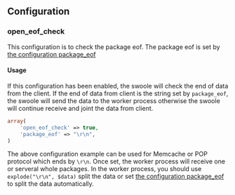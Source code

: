 ## Configuration

### open_eof_check

This configuration is to check the package eof. The package eof is set by [the configuration package_eof](/modules/swoole-server/configuration/package_eof.md)

#### Usage

If this configuration has been enabled, the swoole will check the end of data from the client. If the end of data from client is the string set by `package_eof`, the swoole will send the data to the worker process otherwise the swoole will continue receive and joint the data from client.

```php
array(
	'open_eof_check' => true,
	'package_eof' => "\r\n",
)
```
The above configuration example can be used for Memcache or POP protocol which ends by `\r\n`. Once set, the worker process will receive one or serveral whole packages. In the worker process, you should use `explode("\r\n", $data)` split the data or set [the configuration package_eof](/modules/swoole-server/configuration/open_eof_split.md) to split the data automatically.

